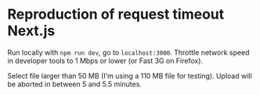 # Reproduction of request timeout Next.js

Run locally with `npm run dev`, go to `localhost:3000`.
Throttle network speed in developer tools to 1 Mbps or lower (or Fast 3G on Firefox).

Select file larger than 50 MB (I'm using a 110 MB file for testing).
Upload will be aborted in between 5 and 5.5 minutes.
